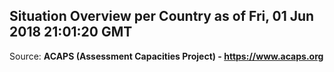 ## Situation Overview per Country as of Fri, 01 Jun 2018 21:01:20 GMT

Source: **ACAPS (Assessment Capacities Project) - https://www.acaps.org**